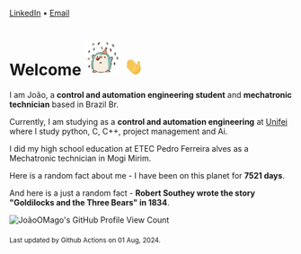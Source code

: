 [LinkedIn](https://www.linkedin.com/in/joão-pedro-gozzoli-b95641301/) &bull;
[Email](joaopedrogozzoli@gmail.com)

# Welcome <img src="happy.gif" height="64px" /> <img src="wave.gif" height="32px" />

I am João, a  **control and automation engineering student** and **mechatronic technician** based in Brazil Br.

Currently, I am studying as a **control and automation engineering** at [Unifei](https://unifei.edu.br) where I study python, C, C++, project management and Ai.

I did my high school education at ETEC Pedro Ferreira alves as a Mechatronic technician in Mogi Mirim.

Here is a random fact about me - I have been on this planet for **7521 days**.

And here is a just a random fact -  **Robert Southey wrote the story "Goldilocks and the Three Bears" in 1834**.

![JoãoOMago's GitHub Profile View Count](https://komarev.com/ghpvc/?username=JoaoOMago)

<sub>Last updated by Github Actions on 01 Aug, 2024.</sub>
